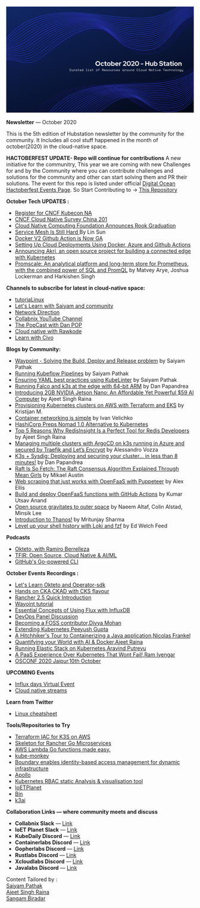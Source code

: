 

![](https://raw.githubusercontent.com/Hubstation/newsletter/d757d331accf2ba03d23bfeb4ca89119a46e85ae/assets/img/october.png)

**Newsletter** — October 2020

This is the 5th edition of Hubstation newsletter by the community for the community.
It Includes all cool stuff happened in the month of october(2020) in the cloud-native space.

**HACTOBERFEST UPDATE- Repo will continue for contributions**
A new initiative for the communitry, This year we are coming with new Challenges for and by the Community where you can contribute challenges and solutions for the community and other can start solving them and PR their solutions. The event for this repo is listed under official [Digital Ocean Hactoberfest Events Page](https://organize.mlh.io/participants/events/4454-hactoberfest-challenges-for-all). So Start Contributing to ->
[This Repository](https://github.com/Hubstation/challenges)

**October Tech UPDATES :**
* [Register for CNCF Kubecon NA](https://events.linuxfoundation.org/kubecon-cloudnativecon-north-america/?utm_source=Google&utm_medium=search_global&utm_campaign=KC_CNC_NA&gclid=Cj0KCQjwlvT8BRDeARIsAACRFiX_YEftfjxDTmP7pMbjNUUqsYN2c4QgUcaKtC_4Wj8mGdRo5gguk5QaAjt5EALw_wcB)
* [CNCF Cloud Native Survey China 201](https://www.cncf.io/blog/2020/10/13/cncf-cloud-native-survey-china-2019/)
* [Cloud Native Computing Foundation Announces Rook Graduation ](https://www.cncf.io/announcements/2020/10/07/cloud-native-computing-foundation-announces-rook-graduation/)
* [ Service Mesh Is Still Hard ](https://www.cncf.io/blog/2020/10/26/service-mesh-is-still-hard/) By Lin Sun
* [Docker V2 Github Action is Now GA](https://www.docker.com/blog/docker-v2-github-action-is-now-ga/)
* [Setting Up Cloud Deployments Using Docker, Azure and Github Actions](https://www.docker.com/blog/setting-up-cloud-deployments-using-docker-azure-and-github-actions/)
* [Announcing Akri, an open source project for building a connected edge with Kubernetes](https://cloudblogs.microsoft.com/opensource/2020/10/20/announcing-akri-open-source-project-building-connected-edge-kubernetes/)
* [Promscale: An analytical platform and long-term store for Prometheus, with the combined power of SQL and PromQL](https://blog.timescale.com/blog/promscale-analytical-platform-long-term-store-for-prometheus-combined-sql-promql-postgresql/?utm_source=timescaledb&utm_medium=social&utm_campaign=promscale-2020&utm_content=announcement-blog) by Matvey Arye, Joshua Lockerman and Harkishen Singh


**Channels to subscribe for latest in cloud-native space:**
* [tutoriaLinux](https://www.youtube.com/channel/UCvA_wgsX6eFAOXI8Rbg_WiQ/videos)
* [Let's Learn with Saiyam and community](https://youtube.com/saiyam911)
* [ Network Direction](https://www.youtube.com/channel/UCtuXekfqj-paqsxtqVNCC2A)
* [Collabnix YouTube Channel](https://www.youtube.com/c/Collabnix)
* [The PopCast with Dan POP](https://www.youtube.com/user/tonyladdie)
* [Cloud native with Rawkode](https://www.youtube.com/c/rawkode)
* [Learn with Civo](https://www.youtube.com/channel/UCZD2ggK3cnVD_sLMR6gUx2w)


**Blogs by Community:**
* [Waypoint - Solving the Build, Deploy and Release problem](https://www.civo.com/learn/waypoint-solving-the-build-deploy-and-release-problem) by Saiyam Pathak 
* [Running Kubeflow Pipelines](https://www.civo.com/learn/running-kubeflow-pipelines) by Saiyam Pathak
* [Ensuring YAML best practices using KubeLinter](https://www.civo.com/learn/yaml-best-practices-using-kubelinter) by Saiyam Pathak
* [Running Falco and k3s at the edge with 64-bit ARM](https://blog.alexellis.io/falco-at-the-edge-arm64/) by Dan Papandrea
* [Introducing 2GB NVIDIA Jetson Nano: An Affordable Yet Powerful $59 AI Computer](https://collabnix.com/2gb-nvidia-jetson-nano-59-ai-computer/) by Ajeet Singh Raina
* [Provisioning Kubernetes clusters on AWS with Terraform and EKS](https://learnk8s.io/terraform-eks) by Kristijan M.
* [Container networking is simple](https://iximiuz.com/en/posts/container-networking-is-simple/) by Ivan Velichko
* [ HashiCorp Preps Nomad 1.0 Alternative to Kubernetes](https://containerjournal.com/topics/container-management/hashicorp-preps-nomad-1-0-alternative-to-kubernetes/)
* [Top 5 Reasons Why RedisInsight Is a Perfect Tool for Redis Developers](https://redislabs.com/blog/top-5-reasons-why-redisinsight-is-a-perfect-tool-for-redis-developers/) by Ajeet Singh Raina
* [Managing multiple clusters with ArgoCD on k3s running in Azure and secured by Traefik and Let’s Encrypt](https://medium.com/cooking-with-azure/managing-multiple-clusters-with-argocd-in-azure-k3s-secured-w-traefik-lets-encrypt-2de7daabbefa) by Alessandro Vozza
* [K3s + Sysdig: Deploying and securing your cluster… in less than 8 minutes!](https://sysdig.com/blog/k3s-sysdig-falco/) by Dan Papandrea
* [Raft Is So Fetch: The Raft Consensus Algorithm Explained Through Mean Girls](https://www.cockroachlabs.com/blog/raft-is-so-fetch/) by Mikael Austin 
* [Web scraping that just works with OpenFaaS with Puppeteer](https://www.openfaas.com/blog/puppeteer-scraping/) by Alex Ellis
* [Build and deploy OpenFaaS functions with GitHub Actions](https://www.openfaas.com/blog/openfaas-functions-with-github-actions/) by Kumar Utsav Anand
* [Open source gravitates to outer space](https://developer.ibm.com/blogs/open-source-gravitates-to-outer-space/) by Naeem Altaf, Colin Alstad, Minsik Lee
* [Introduction to Thanos!](https://dev.to/mritunjay394/introduction-to-thanos-57i5) by Mritunjay Sharma
* [Level up your shell history with Loki and fzf](https://opensource.com/article/20/10/shell-history-loki-fzf) by  Ed Welch Feed

**Podcasts**
* [Okteto, with Ramiro Berrelleza](https://kubernetespodcast.com/episode/125-okteto/)
* [TFIR: Open Source, Cloud Native & AI/ML](https://player.fm/series/tfir-open-source-cloud-native-aiml)
* [GitHub's Go-powered CLI](https://changelog.com/gotime/153)

**October Events Recordings :**
* [Let's Learn Okteto and Operator-sdk](https://www.youtube.com/watch?v=FT_DLEhmOWs)
* [Hands on CKA,CKAD with CKS flavour](https://youtu.be/jZOs8Oips7Q)
* [Rancher 2.5 Quick Introduction](https://youtu.be/jrLkDTtP3U4)
* [Wayoint tutorial](https://youtu.be/_FRiBVY1ZXI)
* [Essential Concepts of Using Flux with InfluxDB](https://youtu.be/o0ip9nqbna8)
* [DevOps Panel Discussion](https://www.youtube.com/watch?v=ysbFCNMCF3U&t=514s)
* [Becoming a FOSS contributor,Divya Mohan](https://www.youtube.com/watch?v=_Qp3vCIz058)
* [Extending Kubernetes,Peeyush Gupta](https://www.youtube.com/watch?v=zJ86ViHVlaI&t=53)
* [A Hitchhiker's Tour to Containerizing a Java application,Nicolas Frankel](https://www.youtube.com/watch?v=rjzHgicWd4M&t=171s)
* [Quantifying your World with AI & Docker,Ajeet Raina](https://www.youtube.com/watch?v=1q-Y6WAtBxQ&t=10s)
* [Running Elastic Stack on Kubernetes,Aravind Putrevu](https://www.youtube.com/watch?v=1YGDMcDxsZc&t=280s)
* [A PaaS Experience Over Kubernetes That Wont Fail!,Ram Iyengar](https://www.youtube.com/watch?v=nTFHc0YBKhw&t=3s)
* [OSCONF 2020 Jaipur,10th October](https://www.youtube.com/watch?v=RVToPqD5VIA&t=3074s)


**UPCOMING Events**
* [Influx days Virtual Event](https://www.influxdays.com/virtual-experience-2020/register-virtual-conference/?utm_campaign=influxdays&utm_medium=social&utm_source=aces&utm_content=saiyampathak)
* [Cloud native streams](https://www.youtube.com/c/Rawkode/videos?view=2&live_view=502)

**Learn from Twitter**
* [Linux cheatsheet ](https://twitter.com/BiradarSangam/status/1320290002568318976)

**Tools/Repositories to Try**
* [Terraform IAC for K3S on AWS ](https://github.com/rancherfederal/k3s-tf)
* [Skeleton for Rancher Go Microservices](https://github.com/rancher/go-skel)
* [AWS Lambda Go functions made easy.](https://github.com/rakyll/golambda)
* [kube-monkey](https://github.com/asobti/kube-monkey)
* [Boundary enables identity-based access management for dynamic infrastructure](https://github.com/hashicorp/boundary)
* [Apollo](https://github.com/logzio/apollo)
* [Kubernetes RBAC static Analysis & visualisation tool](https://github.com/appvia/krane)
* [IoETPlanet](https://github.com/collabnix/ioetplanet)
* [Bin](https://github.com/marcosnils/bin)
* [k3ai](https://github.com/kf5i/k3ai)


**Collaboration Links — where community meets and discuss**
* **Collabnix Slack** —
[Link](https://launchpass.com/collabnix)
* **IoET Planet Slack** —
[Link](https://launchpass.com/ioetplanet)
* **KubeDaily Discord** — [Link](https://discord.gg/rEvr7vq)
* **Containerlabs Discord** — [Link](https://discord.gg/rEvr7vq)
* **Gopherlabs Discord** — [Link](https://discord.gg/S3GtFvT)
* **Rustlabs Discord** — [Link](https://discord.gg/aU3yAmF)
* **Xcloudlabs Discord** — [Link](https://discord.gg/QEcu7yK)
* **Javalabs Discord** — [Link](https://discord.gg/UJjFhAE)



Content Tailored by :<br> [Saiyam Pathak](https://twitter.com/SaiyamPathak)<br>
[Ajeet Singh Raina](https://twitter.com/ajeetsraina)<br> [Sangam
Biradar](https://linktr.ee/sangambiradar)
